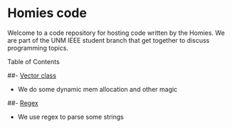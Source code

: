 # Homies code

Welcome to a code repository for hosting code written by the Homies. We are part of the UNM IEEE student branch that get together to discuss programming topics.

Table of Contents

##- [Vector class](/VectorClass)
  - We do some dynamic mem allocation and other magic

##- [Regex](/Regex)
  - We use regex to parse some strings

